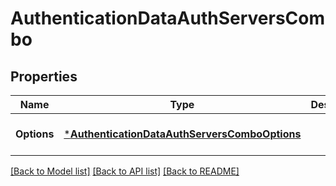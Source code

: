 # AuthenticationDataAuthServersCombo

## Properties
Name | Type | Description | Notes
------------ | ------------- | ------------- | -------------
**Options** | [***AuthenticationDataAuthServersComboOptions**](Authentication_Data_AuthServersCombo_options.md) |  | [optional] [default to null]

[[Back to Model list]](../README.md#documentation-for-models) [[Back to API list]](../README.md#documentation-for-api-endpoints) [[Back to README]](../README.md)

